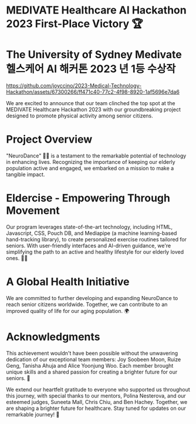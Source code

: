 # MEDIVATE Healthcare AI Hackathon 2023 First-Place Victory 🏆 <br>
# The University of Sydney Medivate 헬스케어 AI 해커톤 2023 년 1등 수상작

https://github.com/joyccino/2023-Medical-Technology-Hackathon/assets/67300266/ff471c40-77c2-4f98-8920-1af5696e7da6

We are excited to announce that our team clinched the top spot at the MEDIVATE Healthcare Hackathon 2023 with our groundbreaking project designed to promote physical activity among senior citizens.

# Project Overview

"NeuroDance" 🕺💃 is a testament to the remarkable potential of technology in enhancing lives. Recognizing the importance of keeping our elderly population active and engaged, we embarked on a mission to make a tangible impact.

# Eldercise - Empowering Through Movement

Our program leverages state-of-the-art technology, including HTML, Javascript, CSS, Pouch DB, and Mediapipe (a machine learning-based hand-tracking library), to create personalized exercise routines tailored for seniors. With user-friendly interfaces and AI-driven guidance, we're simplifying the path to an active and healthy lifestyle for our elderly loved ones. 🏋️‍♀️

# A Global Health Initiative

We are committed to further developing and expanding NeuroDance to reach senior citizens worldwide. Together, we can contribute to an improved quality of life for our aging population. 🌍

# Acknowledgments

This achievement wouldn't have been possible without the unwavering dedication of our exceptional team members: Joy Soobeen Moon, Ruize Geng, Tanisha Ahuja and Alice Yoonjung Woo. Each member brought unique skills and a shared passion for creating a brighter future for our seniors. 🙌

We extend our heartfelt gratitude to everyone who supported us throughout this journey, with special thanks to our mentors, Polina Nesterova, and our esteemed judges, Suneeta Mall, Chris Chiu, and Ben Hachey. Together, we are shaping a brighter future for healthcare. Stay tuned for updates on our remarkable journey! 🌟
